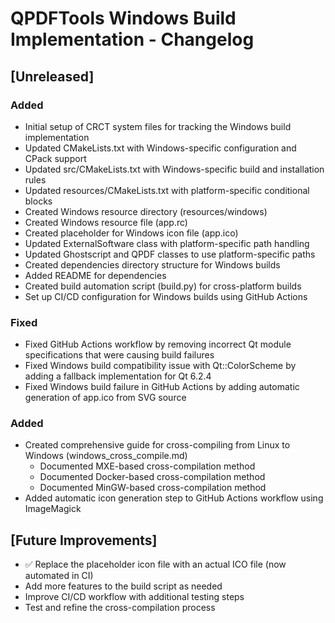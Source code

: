# QPDFTools Windows Build Implementation - Changelog

## [Unreleased]
### Added
- Initial setup of CRCT system files for tracking the Windows build implementation
- Updated CMakeLists.txt with Windows-specific configuration and CPack support
- Updated src/CMakeLists.txt with Windows-specific build and installation rules
- Updated resources/CMakeLists.txt with platform-specific conditional blocks
- Created Windows resource directory (resources/windows)
- Created Windows resource file (app.rc)
- Created placeholder for Windows icon file (app.ico)
- Updated ExternalSoftware class with platform-specific path handling
- Updated Ghostscript and QPDF classes to use platform-specific paths
- Created dependencies directory structure for Windows builds
- Added README for dependencies
- Created build automation script (build.py) for cross-platform builds
- Set up CI/CD configuration for Windows builds using GitHub Actions

### Fixed
- Fixed GitHub Actions workflow by removing incorrect Qt module specifications that were causing build failures
- Fixed Windows build compatibility issue with Qt::ColorScheme by adding a fallback implementation for Qt 6.2.4
- Fixed Windows build failure in GitHub Actions by adding automatic generation of app.ico from SVG source

### Added
- Created comprehensive guide for cross-compiling from Linux to Windows (windows_cross_compile.md)
  - Documented MXE-based cross-compilation method
  - Documented Docker-based cross-compilation method
  - Documented MinGW-based cross-compilation method
- Added automatic icon generation step to GitHub Actions workflow using ImageMagick

## [Future Improvements]
- ✅ Replace the placeholder icon file with an actual ICO file (now automated in CI)
- Add more features to the build script as needed
- Improve CI/CD workflow with additional testing steps
- Test and refine the cross-compilation process